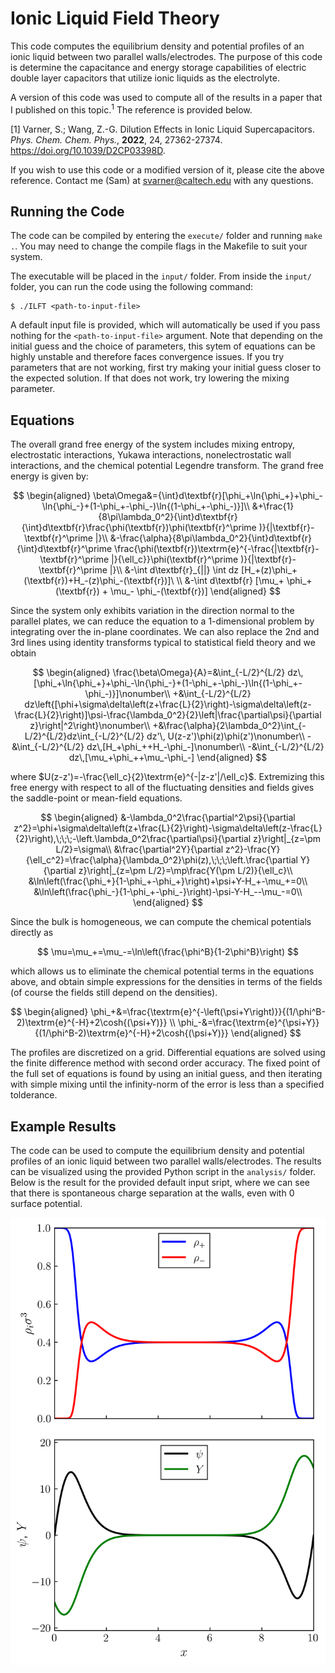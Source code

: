 # Ionic Liquid Field Theory

This code computes the equilibrium density and potential profiles of an ionic liquid between two parallel walls/electrodes. The purpose of this code is determine the capacitance and energy storage capabilities of electric double layer capacitors that utilize ionic liquids as the electrolyte.

A version of this code was used to compute all of the results in a paper that I published on this topic.$^1$ The reference is provided below.

[1] Varner, S.; Wang, Z.-G. Dilution Effects in Ionic Liquid Supercapacitors. *Phys. Chem. Chem. Phys.*, **2022**, 24, 27362-27374. https://doi.org/10.1039/D2CP03398D.

If you wish to use this code or a modified version of it, please cite the above reference. Contact me (Sam) at svarner@caltech.edu with any questions.

## Running the Code

The code can be compiled by entering the ```execute/``` folder and running ```make .```. You may need to change the compile flags in the Makefile to suit your system.

The executable will be placed in the ```input/``` folder. From inside the ```input/``` folder, you can run the code using the following command:

```
$ ./ILFT <path-to-input-file>
```

A default input file is provided, which will automatically be used if you pass nothing for the ```<path-to-input-file>``` argument. Note that depending on the initial guess and the choice of parameters, this sytem of equations can be highly unstable and therefore faces convergence issues. If you try parameters that are not working, first try making your initial guess closer to the expected solution. If that does not work, try lowering the mixing parameter.

## Equations

The overall grand free energy of the system includes mixing entropy, electrostatic interactions, Yukawa interactions, nonelectrostatic wall interactions, and the chemical potential Legendre transform. The grand free energy is given by:

$$
\begin{aligned}
     \beta\Omega&={\int}d\textbf{r}[\phi_+\ln{\phi_+}+\phi_-\ln{\phi_-}+(1-\phi_+-\phi_-)\ln{(1-\phi_+-\phi_-)}]\\
     &+\frac{1}{8\pi\lambda_0^2}{\int}d\textbf{r}{\int}d\textbf{r}\frac{\phi(\textbf{r})\phi(\textbf{r}^\prime )}{|\textbf{r}-\textbf{r}^\prime |}\\
     &-\frac{\alpha}{8\pi\lambda_0^2}{\int}d\textbf{r}{\int}d\textbf{r}^\prime \frac{\phi(\textbf{r})\textrm{e}^{-\frac{|\textbf{r}-\textbf{r}^\prime |}{\ell_c}}\phi(\textbf{r}^\prime )}{|\textbf{r}-\textbf{r}^\prime |}\\
     &-\int d\textbf{r}_{||} \int dz [H_+(z)\phi_+(\textbf{r})+H_-(z)\phi_-(\textbf{r})]\ \\
     &-\int d\textbf{r} [\mu_+ \phi_+(\textbf{r}) + \mu_- \phi_-(\textbf{r})]
\end{aligned}
$$

Since the system only exhibits variation in the direction normal to the parallel plates, we can reduce the equation to a 1-dimensional problem by integrating over the in-plane coordinates. We can also replace the 2nd and 3rd lines using identity transforms typical to statistical field theory and we obtain

$$
\begin{aligned}
     \frac{\beta\Omega}{A}=&\int_{-L/2}^{L/2} dz\, [\phi_+\ln{\phi_+}+\phi_-\ln{\phi_-}+(1-\phi_+-\phi_-)\ln{(1-\phi_+-\phi_-)}]\nonumber\\
     +&\int_{-L/2}^{L/2} dz\left{[\phi+\sigma\delta\left(z+\frac{L}{2}\right)-\sigma\delta\left(z-\frac{L}{2}\right)]\psi-\frac{\lambda_0^2}{2}\left|\frac{\partial\psi}{\partial z}\right|^2\right}\nonumber\\
     +&\frac{\alpha}{2\lambda_0^2}\int_{-L/2}^{L/2}dz\int_{-L/2}^{L/2} dz'\, U(z-z')\phi(z)\phi(z')\nonumber\\
     -&\int_{-L/2}^{L/2} dz\,[H_+\phi_++H_-\phi_-]\nonumber\\
     -&\int_{-L/2}^{L/2} dz\,[\mu_+\phi_++\mu_-\phi_-]
\end{aligned}
$$

where $U(z-z')=-\frac{\ell_c}{2}\textrm{e}^{-|z-z'|/\ell_c}$. Extremizing this free energy with respect to all of the fluctuating densities and fields gives the saddle-point or mean-field equations.

$$
\begin{aligned}
    &-\lambda_0^2\frac{\partial^2\psi}{\partial z^2}=\phi+\sigma\delta\left(z+\frac{L}{2}\right)-\sigma\delta\left(z-\frac{L}{2}\right),\;\;\;-\left.\lambda_0^2\frac{\partial\psi}{\partial z}\right|_{z=\pm L/2}=\sigma\\
    &\frac{\partial^2Y}{\partial z^2}-\frac{Y}{\ell_c^2}=\frac{\alpha}{\lambda_0^2}\phi(z),\;\;\;\left.\frac{\partial Y}{\partial z}\right|_{z=\pm L/2}=\mp\frac{Y(\pm L/2)}{\ell_c}\\
    &\ln\left(\frac{\phi_+}{1-\phi_+-\phi_+}\right)+\psi+Y-H_+-\mu_+=0\\
    &\ln\left(\frac{\phi_-}{1-\phi_+-\phi_-}\right)-\psi-Y-H_--\mu_-=0\\
\end{aligned}
$$

Since the bulk is homogeneous, we can compute the chemical potentials directly as

$$
\mu=\mu_+=\mu_-=\ln\left(\frac{\phi^B}{1-2\phi^B}\right)
$$

which allows us to eliminate the chemical potential terms in the equations above, and obtain simple expressions for the densities in terms of the fields (of course the fields still depend on the densities).

$$
\begin{aligned}
    \phi_+&=\frac{\textrm{e}^{-\left(\psi+Y\right)}}{(1/\phi^B-2)\textrm{e}^{-H}+2\cosh{(\psi+Y)}} \\
    \phi_-&=\frac{\textrm{e}^{\psi+Y}}{(1/\phi^B-2)\textrm{e}^{-H}+2\cosh{(\psi+Y)}}
\end{aligned}
$$

The profiles are discretized on a grid. Differential equations are solved using the finite difference method with second order accuracy. The fixed point of the full set of equations is found by using an initial guess, and then iterating with simple mixing until the infinity-norm of the error is less than a specified tolderance.

## Example Results

The code can be used to compute the equilibrium density and potential profiles of an ionic liquid between two parallel walls/electrodes. The results can be visualized using the provided Python script in the `analysis/` folder. Below is the result for the provided default input sript, where we can see that there is spontaneous charge separation at the walls, even with 0 surface potential.

![Example Result](analysis/profiles.png)